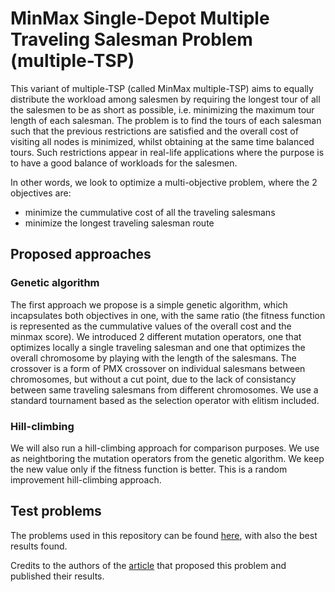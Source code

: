 # MinMax Single-Depot Multiple Traveling Salesman Problem (multiple-TSP)

This variant of multiple-TSP (called MinMax multiple-TSP) aims to equally distribute the workload among salesmen by requiring the longest tour of all the salesmen to be as short as possible, i.e. minimizing the maximum tour length of each salesman. The problem is to find the tours of each salesman such that the previous restrictions are satisfied and the overall cost of visiting all nodes is minimized, whilst obtaining at the same time balanced tours. Such restrictions appear in real-life applications where the purpose is to have a good balance of workloads for the salesmen.

In other words, we look to optimize a multi-objective problem, where the 2 objectives are:
 - minimize the cummulative cost of all the traveling salesmans
 - minimize the longest traveling salesman route
 
## Proposed approaches

### Genetic algorithm

The first approach we propose is a simple genetic algorithm, which incapsulates both objectives in one, with the same ratio (the fitness function is represented as the cummulative values of the overall cost and the minmax score). We introduced 2 different mutation operators, one that optimizes locally a single traveling salesman and one that optimizes the overall chromosome by playing with the length of the salesmans. The crossover is a form of PMX crossover on individual salesmans between chromosomes, but without a cut point, due to the lack of consistancy between same traveling salesmans from different chromosomes. We use a standard tournament based as the selection operator with elitism included.

### Hill-climbing

We will also run a hill-climbing approach for comparison purposes. We use as neightboring the mutation operators from the genetic algorithm. We keep the new value only if the fitness function is better. This is a random improvement hill-climbing approach.

## Test problems

The problems used in this repository can be found <a href="https://profs.info.uaic.ro/~mtsplib/MinMaxMTSP/index.html">here</a>, with also the best results found.

Credits to the authors of the <a href="https://link.springer.com/chapter/10.1007/978-3-319-19644-2_22">article</a> that proposed this problem and published their results.
